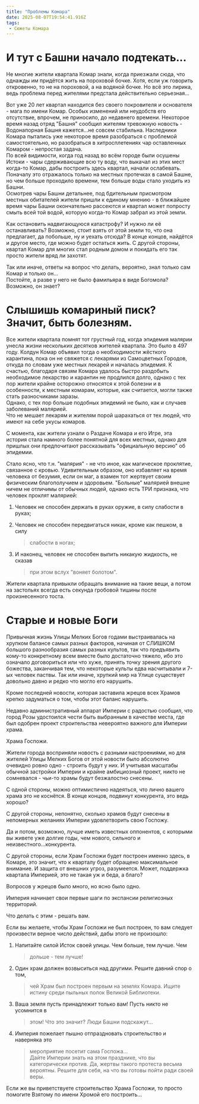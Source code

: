 ```yaml
---
title: "Проблемы Комара"
date: 2025-08-07T19:54:41.916Z
tags:
 - Сюжеты Комара
---
```


И тут с Башни начало подтекать...
=================================

Не многие жители квартала Комар знали, когда приезжали сюда, что однажды
им придётся жить на пороховой бочке. Хотя, если уж говорить откровенно,
то не на пороховой, а на водяной бочке. Но всё это лирика, ведь проблема
перед жителями предстала действительно серьезная...

Вот уже 20 лет квартал находится без своего покровителя и основателя -
мага по имени Комар. Особых изменений или неудобств его отсутствие,
впрочем, не приносило, до недавнего времени. Некоторое время назад отряд
"Башня" сообщил жителям тревожную новость - Водонапорная Башня
кажется...не совсем стабильна. Наследники Комара пытались уже некоторое
время разобраться с проблемой самостоятельно, но разобраться в
хитросплетениях чар оставленных Комаром - непростая задача.  
По всей видимости, когда год назад во всём городе были осушены Истоки -
чары сдерживающие всю ту воду, что выкачал из этих мест когда-то Комар,
дабы построить здесь квартал, начали ослабевать. Поначалу это отражалось
только на местных протечках в самой Башне, но чем больше проходило
времени, тем больше воды стало уходить из Башни.  
Осмотрев чары Башни детальнее, под бдительным присмотром местных
обитателей жители пришли к единому мнению - в ближайшее время чары Башни
окончательно рассеются и квартал может попросту смыть всей той водой,
которую когда-то Комар забрал из этой земли.

Как остановить надвигающуюся катастрофу? И нужно ли её останавливать?
Возможно, стоит взять от этой земли то, что она предлагает, да побольше,
ну и уехать отсюда? В конце концов, найдётся и другое место, где можно
будет остаться жить. С другой стороны, квартал Комар для многих стал
родным домом и покидать его так просто жители вряд ли захотят.

Так или иначе, ответы на вопрос что делать, вероятно, знал только сам
Комар и только он...  
Постойте, а разве у него не было фамильяра в виде Богомола? Возможно, он
знает?

Слышишь комариный писк? Значит, быть болезням.
==============================================

Все жители квартала помнят тот грустный год, когда эпидемия малярии
унесла жизни нескольких десятков жителей квартала. Это было в 497 году.
Колдун Комар объявил тогда о необходимости жёсткого карантина, пока он
не свяжется с лекарями из Самоцветных Городов, откуда по словам уже
местных лекарей и началась эпидемия. К счастью, благодаря связям Комара
удалось быстро раздобыть необходимое лекарство и карантин не продлился
долго, однако с тех пор жители крайне осторожно относятся к этой болезни
и в особенности, к местным комарам, которые, как считается, могли также
стать разносчиками заразы.  
Однако, с тех пор больше подобных эпидемий не было, как и случаев
заболеваний малярией.  
Что не мешает лекарям и жителям порой шарахаться от тех людей, что имеют
на себе укусы комаров.

С момента, как жители узнали о Раздаче Комара и его Игре, эта история
стала намного более понятной для всех местных, однако для пришлых они
предпочитают рассказывать "официальную версию" об эпидемии.

Стало ясно, что т.н. "малярия" - не что иное, как магическое проклятие,
связанное с кровью. Удивительным образом, оно избавляет на время
человека от безумия, если он маг, а взамен тот жертвует своим физическим
благополучием и здоровьем. "Больные" малярией внешне ничем не отличимы
от обычных людей, однако есть ТРИ признака, что человек проклят
малярией:

1.  Человек не способен держать в руках оружие, в силу слабости в руках;

2.  Человек не способен передвигаться никак, кроме как пешком, в силу
    > слабости в ногах;

3.  И наконец, человек не способен выпить никакую жидкость, не сказав
    > при этом вслух "воняет болотом".

Жители квартала привыкли обращать внимание на такие вещи, а потом на
застольях всегда есть секунда гробовой тишины после произнесенного
тоста.

Старые и новые Боги
===================

Привычная жизнь Улицы Мелких Богов годами выстраивалась на хрупком
балансе самых разных факторов, начиная от СЛИШКОМ большого разнообразия
самых разных культов, так что предъявить кому-то конкретному всем вместе
было достаточно тяжело, ибо это означало договориться или что хуже,
принять точку зрения другого божества, заканчивая тем, что некоторые
культы едва насчитывали и 7-ых человек паствы. Так или иначе, хрупкий
мир на Улице существует довольно давно и редко что могло его нарушить.

Кроме последней новости, которая заставила жрецов всех Храмов крепко
задуматься о том, чтобы этот баланс нарушить.

Недавно административный аппарат Империи с радостью сообщил, что город
Розы удостоился чести быть выбранным в качестве места, где был одобрен
проект строительства невероятно важного для Империи храма.

Храма Госпожи.

Жители города восприняли новость с разными настроениями, но для жителей
Улицы Мелких Богов от этой новости было абсолютно очевидно ровно одно -
строить будут у них. И учитывая масштабы обычной застройки Империи и
крайне амбициозный проект, никто не сомневался - чьи-то храмы будут
безжалостно снесены.

С одной стороны, можно оптимистично надеяться, что лично вашего храма
это не коснётся. В конце концов, подвинут конкурента, это ведь хорошо?

С другой стороны, непонятно, сколько храмов будут снесены в непомерных
желаниях Империи удовлетворить свою Госпожу.

Да и потом, возможно, лучше иметь известных оппонентов, с которыми вы
живете уже долгие годы, чем нового, сильного и
неизвестного...конкурента.

С другой стороны, если Храм Госпожи будет построен именно здесь, в
Комаре, это значит, что к кварталу будет обращено максимальное внимание.
И защита от внешних угроз, разумеется. Может, поддержка квартала
Империей, это не такая уж и беда, а благо?

Вопросов у жрецов было много, но ясно было одно.

Империя начинает свои первые шаги по экспансии религиозных территорий.

Что делать с этим - решать вам.

Если вы желаете, чтобы Храм Госпожи не был построен, то вам следует
произвести верное число действий, дабы этого не произошло:

1.  Напитайте силой Исток своей улицы. Чем больше, тем лучше. Чем
    > дольше - тем лучше!

2.  Один храм должен возвыситься над другими. Решите давний спор о том,
    > чей Храм был построен первым на землях Комара. Ищите истину среди
    > пыльных полок Великой Библиотеки.

3.  Ваша земля пусть принадлежит только вам! Пусть никто не усомнится в
    > этом! Что это значит? Люди Башни подскажут...

4.  Империя пожелает пышно отпраздновать строительство и наверняка это
    > мероприятие посетит сама Госпожа...  
    > Дайте Империи знать на этом празднике, что вы категорически
    > против. Да, жертвы такого протеста весьма вероятны. Решите для
    > себя, на что вы готовы пойти ради своей веры.

Если же вы приветствуете строительство Храма Госпожи, то просто помогите
Взятому по имени Хромой его построить...
